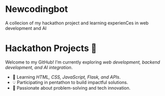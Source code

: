 # Newcodingbot
A collecion of my hackathon project and learning experienCes in web development and AI
# Hackathon Projects 🚀  
Welcome to my GitHub! I'm currently exploring *web development, backend development, and AI integration*.  
- 🌱 Learning *HTML, CSS, JavaScript, Flask, and APIs*.  
- 💡 Participating in pentathon to build impactful solutions.  
- 🚀 Passionate about problem-solving and tech innovation.
